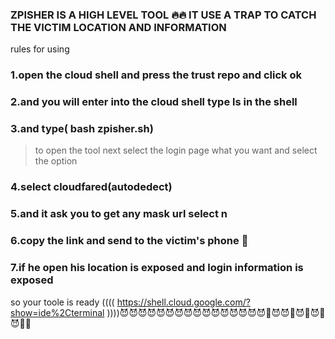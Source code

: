 ### ZPISHER IS A HIGH LEVEL TOOL 🔥🔥 IT USE A TRAP TO CATCH THE VICTIM LOCATION AND INFORMATION 




rules for using 





### 1.open the cloud shell and press the trust repo and click ok


### 2.and you will enter into the cloud shell type ls in the shell 


### 3.and type( bash zpisher.sh)
> to open the tool next select the login page what you want and select the option 


### 4.select cloudfared(autodedect)


### 5.and it ask you to get any mask url select n


### 6.copy the link and send to the victim's phone 📱 


### 7.if he open his location is exposed and login information is exposed 



so your toole is ready (((( https://shell.cloud.google.com/?show=ide%2Cterminal ))))😈😈😈😈😈😈😈😈😈😈😈😈😈😈😈😈🎂😈😈🎂😈🎂😈🎂😈🔥💯
